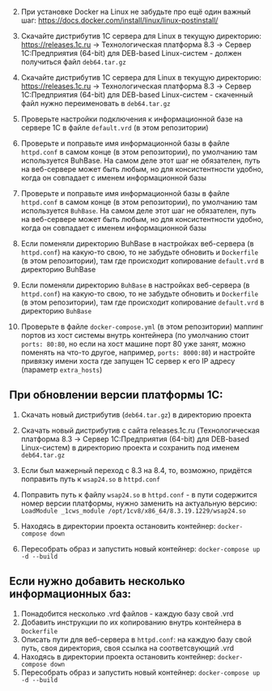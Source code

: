 2. При установке Docker на Linux не забудьте про ещё один важный шаг: https://docs.docker.com/install/linux/linux-postinstall/

3. Скачайте дистрибутив 1С сервера для Linux в текущую директорию: https://releases.1c.ru -> Технологическая платформа 8.3 -> Cервер 1С:Предприятия (64-bit) для DEB-based Linux-систем - должен получиться файл `deb64.tar.gz`
3. Скачайте дистрибутив 1С сервера для Linux в текущую директорию: https://releases.1c.ru -> Технологическая платформа 8.3 -> Cервер 1С:Предприятия (64-bit) для DEB-based Linux-систем - скаченный файл нужно переименовать в `deb64.tar.gz`

4. Проверьте настройки подключения к информационной базе на сервере 1С в файле `default.vrd` (в этом репозитории)

5. Проверьте и поправьте имя информационной базы в файле `httpd.conf` в самом конце (в этом репозитории), по умолчанию там используется BuhBase. На самом деле этот шаг не обязателен, путь на веб-сервере может быть любым, но для консистентности удобно, когда он совпадает с именем информационной базы
5. Проверьте и поправьте имя информационной базы в файле `httpd.conf` в самом конце (в этом репозитории), по умолчанию там используется `BuhBase`. На самом деле этот шаг не обязателен, путь на веб-сервере может быть любым, но для консистентности удобно, когда он совпадает с именем информационной базы

6. Если поменяли директорию BuhBase в настройках веб-сервера (в `httpd.conf`) на какую-то свою, то не забудьте обновить и `Dockerfile` (в этом репозитории), там где происходит копирование `default.vrd` в директорию BuhBase
6. Если поменяли директорию `BuhBase` в настройках веб-сервера (в `httpd.conf`) на какую-то свою, то не забудьте обновить и `Dockerfile` (в этом репозитории), там где происходит копирование `default.vrd` в директорию `BuhBase`

7. Проверьте в файле `docker-compose.yml` (в этом репозитории) маппинг портов из хост системы внутрь контейнера (по умолчанию стоит `ports: 80:80`, но если на хост машине порт 80 уже занят, можно поменять на что-то другое, например, `ports: 8000:80`) и настройте привязку имени хоста где запущен 1С сервер к его IP адресу (параметр `extra_hosts`)


## При обновлении версии платформы 1C:
1. Скачать новый дистрибутив (`deb64.tar.gz`) в директорию проекта
1. Скачать новый дистрибутив с сайта releases.1c.ru (Технологическая платформа 8.3 -> Cервер 1С:Предприятия (64-bit) для DEB-based Linux-систем) в директорию проекта и сохранить под именем `deb64.tar.gz`

2. Если был мажерный переход с 8.3 на 8.4, то, возможно, придётся поправить путь к `wsap24.so` в `httpd.conf`
2. Поправить путь к файлу `wsap24.so` в `httpd.conf` - в пути содержится номер версии платформы, нужно заменить на актуальную версию: `LoadModule _1cws_module /opt/1cv8/x86_64/8.3.19.1229/wsap24.so`

3. Находясь в директории проекта остановить контейнер: `docker-compose down`

4. Пересобрать образ и запустить новый контейнер: `docker-compose up -d --build`
## Если нужно добавить несколько информационных баз:
1. Понадобится несколько .vrd файлов - каждую базу свой .vrd
2. Добавить инструкции по их копированию внутрь контейнера в `Dockerfile`
3. Описать пути для веб-сервера в `httpd.conf`: на каждую базу свой путь, своя директория, своя ссылка на соответсвующий .vrd
4. Находясь в директории проекта остановить контейнер: `docker-compose down`
5. Пересобрать образ и запустить новый контейнер: `docker-compose up -d --build`
